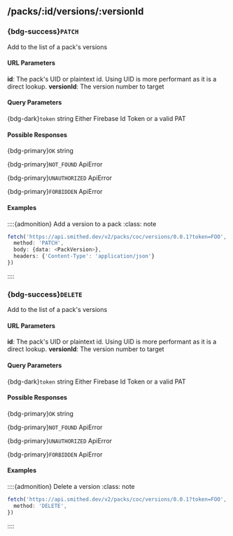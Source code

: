 ## /packs/:id/versions/:versionId
### {bdg-success}`PATCH`

Add to the list of a pack's versions
#### URL Parameters<div class='sd-bg-secondary' style='width: 95%; height: 1px; margin: 0em 0em 0.1em 0em'></div>
**id**:
The pack's UID or plaintext id. Using UID is more performant as it is a direct lookup.
**versionId**:
The version number to target
#### Query Parameters<div class='sd-bg-secondary' style='width: 95%; height: 1px; margin: 0em 0em 0.1em 0em'></div>
{bdg-dark}`token` <label class="sd-text-secondary">string</label>
Either Firebase Id Token or a valid PAT
#### Possible Responses<div class='sd-bg-secondary' style='width: 95%; height: 1px; margin: 0em 0em 0.1em 0em'></div>
{bdg-primary}`OK` <label class="sd-text-secondary">string</label>

{bdg-primary}`NOT_FOUND` <label class="sd-text-secondary">ApiError</label>

{bdg-primary}`UNAUTHORIZED` <label class="sd-text-secondary">ApiError</label>

{bdg-primary}`FORBIDDEN` <label class="sd-text-secondary">ApiError</label>

#### Examples<div class='sd-bg-secondary' style='width: 95%; height: 1px; margin: 0em 0em 0.1em 0em'></div>
::::{admonition} Add a version to a pack
    :class: note        
```ts
fetch('https://api.smithed.dev/v2/packs/coc/versions/0.0.1?token=FOO', {
  method: 'PATCH',
  body: {data: <PackVersion>},
  headers: {'Content-Type': 'application/json'}
})
```
::::

### {bdg-success}`DELETE`

Add to the list of a pack's versions
#### URL Parameters<div class='sd-bg-secondary' style='width: 95%; height: 1px; margin: 0em 0em 0.1em 0em'></div>
**id**:
The pack's UID or plaintext id. Using UID is more performant as it is a direct lookup.
**versionId**:
The version number to target
#### Query Parameters<div class='sd-bg-secondary' style='width: 95%; height: 1px; margin: 0em 0em 0.1em 0em'></div>
{bdg-dark}`token` <label class="sd-text-secondary">string</label>
Either Firebase Id Token or a valid PAT
#### Possible Responses<div class='sd-bg-secondary' style='width: 95%; height: 1px; margin: 0em 0em 0.1em 0em'></div>
{bdg-primary}`OK` <label class="sd-text-secondary">string</label>

{bdg-primary}`NOT_FOUND` <label class="sd-text-secondary">ApiError</label>

{bdg-primary}`UNAUTHORIZED` <label class="sd-text-secondary">ApiError</label>

{bdg-primary}`FORBIDDEN` <label class="sd-text-secondary">ApiError</label>

#### Examples<div class='sd-bg-secondary' style='width: 95%; height: 1px; margin: 0em 0em 0.1em 0em'></div>
::::{admonition} Delete a version
    :class: note        
```ts
fetch('https://api.smithed.dev/v2/packs/coc/versions/0.0.1?token=FOO', {
  method: 'DELETE',
})
```
::::

